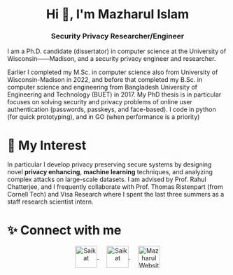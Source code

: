 <h1 align="center">Hi 👋, I'm Mazharul Islam</h1>
<h3 align="center">Security Privacy Researcher/Engineer</h3>

I am a Ph.D. candidate (dissertator) in computer science at the University of Wisconsin——Madison, and a security privacy engineer and researcher. 


Earlier I completed my M.Sc. in computer science also from University of Wisconsin-Madison in 2022, and before that completed my B.Sc. in computer science and engineering from Bangladesh University of Engineering and Technology (BUET) in 2017. 
My PhD thesis is in particular focuses on solving security and privacy problems of online user authentication (passwords, passkeys, and face-based). I code in python (for quick prototyping), and in GO (when performance is a priority)

# 👀 My Interest
In particular I develop privacy preserving secure systems by designing novel **privacy enhancing**, **machine learning**  techniques, and analyzing complex attacks on large-scale datasets. I am advised by Prof. Rahul Chatterjee, and I frequently collaborate with Prof. Thomas Ristenpart (from Cornell Tech) and Visa Research where I spent the last three summers as a staff research scientist intern.




# :sparkles: Connect with me
<p align="center">
  <a href="https://x.com/Mazharul_13" target="blank">
    <img align="center" src="https://raw.githubusercontent.com/rahuldkjain/github-profile-readme-generator/master/src/images/icons/Social/twitter.svg" alt="Saikat" height="50" width="50" />
  </a>
  &emsp;
  <a href="https://www.linkedin.com/in/islamazhar/" target="blank">
    <img align="center" src="https://raw.githubusercontent.com/rahuldkjain/github-profile-readme-generator/master/src/images/icons/Social/linked-in-alt.svg" alt="Saikat" height="50" width="50" />
  </a>
  &emsp;
  <a href="https://pages.cs.wisc.edu/~mazharul/" target="blank">
    <img align="center" src="https://raw.githubusercontent.com/rahuldkjain/github-profile-readme-generator/master/src/images/icons/Social/dribbble.svg" alt="Mazharul Website" height="50" width="50" />
  </a>
</p>

<!-- # :loudspeaker: What's new
- :bell: [February 2024] Release the [Official code for Invariant Ranker](https://github.com/microsoft/NeuralInvariantRanker). 
- :bell: [December 2023] Our work on [Re-ranking Loop Invariants](https://aclanthology.org/2023.findings-emnlp.614.pdf) is published in EMNLP-findings 2023. 
- :bell: [November 2022] Presented NatGen to FSE in Singapore. 
- :bell: [September 2022] Joined RiSE team at Microsoft Research as Senior Resercher.  -->
